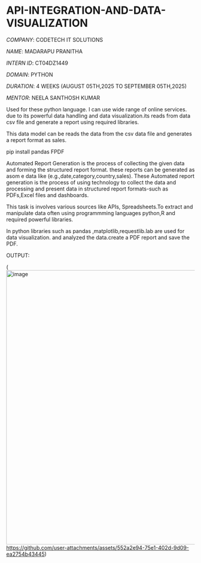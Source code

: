  # API-INTEGRATION-AND-DATA-VISUALIZATION 

 *COMPANY*: CODETECH IT SOLUTIONS

 *NAME*: MADARAPU PRANITHA

 *INTERN ID*: CT04DZ1449

 *DOMAIN*: PYTHON

 *DURATION*: 4 WEEKS (AUGUST 05TH,2025 TO SEPTEMBER 05TH,2025)

 *MENTOR*: NEELA SANTHOSH KUMAR

  Used for these python language. I can use wide range of online services. due to its powerful data handling and data visualization.its reads from data csv file      and generate a report using required libraries.

  This data model can be reads the data from the csv data file and generates a report format as sales.

  pip install pandas FPDF

  Automated Report Generation is the process of collecting the given data and forming the structured report format. these reports can be generated as asom e data     like (e.g.,date,category,country,sales). These Automated report generation is the process of using technology to collect the data and processing and present data   in structured report formats-such as PDFs,Excel files and dashboards.

  This task is involves various sources like APIs, Spreadsheets.To extract and manipulate data often using programmming languages python,R and required powerful      libraries.

  In python libraries such as pandas ,matplotlib,requestlib.lab are used for data visualization. and analyzed the data.create a PDF report and save the PDF.

  OUTPUT:

  (<img width="1414" height="733" alt="image" src="https://github.com/user-attachments/assets/9aaf58ca-236a-4cc4-bc28-94b145d4d213" />
https://github.com/user-attachments/assets/552a2e94-75e1-402d-9d09-ea2754b43445)
   
